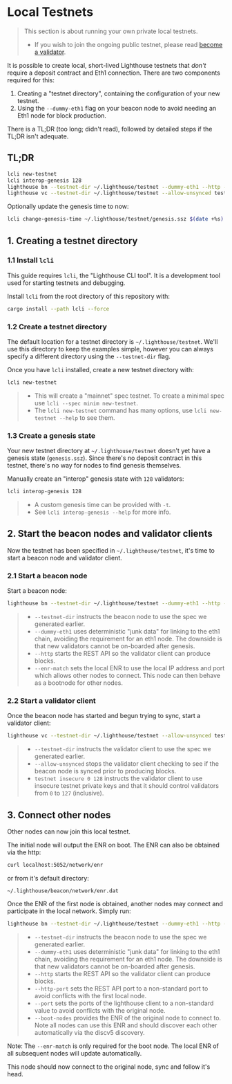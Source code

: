 # Local Testnets

> This section is about running your own private local testnets.
> - If you wish to join the ongoing public testnet, please read [become a validator](./become-a-validator.md).

It is possible to create local, short-lived Lighthouse testnets that _don't_
require a deposit contract and Eth1 connection. There are two components
required for this:

1. Creating a "testnet directory", containing the configuration of your new
   testnet.
1. Using the `--dummy-eth1` flag on your beacon node to avoid needing an Eth1
   node for block production.

There is a TL;DR (too long; didn't read), followed by detailed steps if the
TL;DR isn't adequate.

##  TL;DR

```bash
lcli new-testnet
lcli interop-genesis 128
lighthouse bn --testnet-dir ~/.lighthouse/testnet --dummy-eth1 --http --enr-match
lighthouse vc --testnet-dir ~/.lighthouse/testnet --allow-unsynced testnet insecure 0 128
```

Optionally update the genesis time to now:

```bash
lcli change-genesis-time ~/.lighthouse/testnet/genesis.ssz $(date +%s)
```

## 1. Creating a testnet directory

### 1.1 Install `lcli`

This guide requires `lcli`, the "Lighthouse CLI tool". It is a development tool
used for starting testnets and debugging.

Install `lcli` from the root directory of this repository with:

```bash
cargo install --path lcli --force
```

### 1.2 Create a testnet directory

The default location for a testnet directory is `~/.lighthouse/testnet`. We'll
use this directory to keep the examples simple, however you can always specify
a different directory using the `--testnet-dir` flag.

Once you have `lcli` installed, create a new testnet directory with:

```bash
lcli new-testnet
```

> - This will create a "mainnet" spec testnet. To create a minimal spec use `lcli --spec minim new-testnet`.
> - The `lcli new-testnet` command has many options, use `lcli new-testnet --help` to see them.

### 1.3 Create a genesis state

Your new testnet directory at `~/.lighthouse/testnet` doesn't yet have a
genesis state (`genesis.ssz`). Since there's no deposit contract in this
testnet, there's no way for nodes to find genesis themselves.

Manually create an "interop" genesis state with `128` validators:

```bash
lcli interop-genesis 128
```

> - A custom genesis time can be provided with `-t`.
> - See `lcli interop-genesis --help` for more info.

## 2. Start the beacon nodes and validator clients

Now the testnet has been specified in `~/.lighthouse/testnet`, it's time to
start a beacon node and validator client.

### 2.1 Start a beacon node

Start a beacon node:

```bash
lighthouse bn --testnet-dir ~/.lighthouse/testnet --dummy-eth1 --http --enr-match
```

> - `--testnet-dir` instructs the beacon node to use the spec we generated earlier.
> - `--dummy-eth1` uses deterministic "junk data" for linking to the eth1 chain, avoiding the requirement for an eth1 node. The downside is that new validators cannot be on-boarded after genesis.
> - `--http` starts the REST API so the validator client can produce blocks.
> - `--enr-match` sets the local ENR to use the local IP address and port which allows other nodes to connect. This node can then behave as a bootnode for other nodes.

### 2.2 Start a validator client

Once the beacon node has started and begun trying to sync, start a validator
client:

```bash
lighthouse vc --testnet-dir ~/.lighthouse/testnet --allow-unsynced testnet insecure 0 128
```

> - `--testnet-dir` instructs the validator client to use the spec we generated earlier.
> - `--allow-unsynced` stops the validator client checking to see if the beacon node is synced prior to producing blocks.
> - `testnet insecure 0 128` instructs the validator client to use insecure
>    testnet private keys and that it should control validators from `0` to
>    `127` (inclusive).

## 3. Connect other nodes

Other nodes can now join this local testnet.

The initial node will output the ENR on boot. The ENR can also be obtained via
the http:
```bash
curl localhost:5052/network/enr
```
or from it's default directory:
```
~/.lighthouse/beacon/network/enr.dat
```

Once the ENR of the first node is obtained, another nodes may connect and
participate in the local network. Simply run:

```bash
lighthouse bn --testnet-dir ~/.lighthouse/testnet --dummy-eth1 --http --http-port 5053 --port 9002 --boot-nodes <ENR>
```

> - `--testnet-dir` instructs the beacon node to use the spec we generated earlier.
> - `--dummy-eth1` uses deterministic "junk data" for linking to the eth1 chain, avoiding the requirement for an eth1 node. The downside is that new validators cannot be on-boarded after genesis.
> - `--http` starts the REST API so the validator client can produce blocks.
> - `--http-port` sets the REST API port to a non-standard port to avoid conflicts with the first local node.
> - `--port` sets the ports of the lighthouse client to a non-standard value to avoid conflicts with the original node.
> - `--boot-nodes` provides the ENR of the original node to connect to. Note all nodes can use this ENR and should discover each other automatically via the discv5 discovery.

Note: The `--enr-match` is only required for the boot node. The local ENR of
all subsequent nodes will update automatically.


This node should now connect to the original node, sync and follow it's head.
